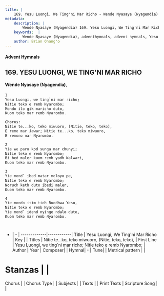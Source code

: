 ```yaml
---
title: |
    169. Yesu Luongi, We Ting'ni Mar Richo - Wende Nyasaye (Nyagendia)
metadata:
    description: |
        Wende Nyasaye (Nyagendia) 169. Yesu Luongi, We Ting'ni Mar Richo. Yesu Luongi, we ting`ni mar richo;  Nitie teko e remb Nyarombo; Mondo ilo gik maricho duto, Kuom teko mar remb Nyarombo.  Chorus: Nitie te...ko, teko miwuoro, (Nitie, teko, teko),  E remo mar Jawar; Nitie te...ko, teko miwuoro,  E remono mar Nyarombo.  
    keywords:  |
        Wende Nyasaye (Nyagendia), adventhymnals, advent hymnals, Yesu Luongi, We Ting'ni Mar Richo, Yesu Luongi, we ting`ni mar richo;  Nitie teko e remb Nyarombo;. Nitie te...ko, teko miwuoro, (Nitie, teko, teko), 
    author: Brian Onang'o
---
```


#### Advent Hymnals
## 169. YESU LUONGI, WE TING'NI MAR RICHO
####  Wende Nyasaye (Nyagendia),

```txt
1
Yesu Luongi, we ting`ni mar richo; 
Nitie teko e remb Nyarombo;
Mondo ilo gik maricho duto,
Kuom teko mar remb Nyarombo.

Chorus:
Nitie te...ko, teko miwuoro, (Nitie, teko, teko), 
E remo mar Jawar; Nitie te...ko, teko miwuoro, 
E remono mar Nyarombo.

2
Yie we paro kod sunga mar chunyi; 
Nitie teko e remb Nyarombo;
Bi bed maler kuom remb yadh Kalwari, 
Kuom teko mar remb Nyarombo.

3
Yie mond` ibed matar moloyo pe, 
Nitie teko e remb Nyarombo;
Noruch keth duto ibedi maler, 
Kuom teko mar remb Nyarombo.

4
Yie mondo itim tich Ruodhwa Yesu, 
Nitie teko e remb Nyarombo;
Yie mond` idend nyinge ndalo duto, 
Kuom teko mar remb Nyarombo.




```

- |   -  |
-------------|------------|
Title | Yesu Luongi, We Ting'ni Mar Richo |
Key |  |
Titles | Nitie te...ko, teko miwuoro, (Nitie, teko, teko),  |
First Line | Yesu Luongi, we ting`ni mar richo;  Nitie teko e remb Nyarombo; |
Author | 
Year | 
Composer| |
Hymnal|  - |
Tune|  |
Metrical pattern | |
# Stanzas |  |
Chorus |  |
Chorus Type |  |
Subjects | |
Texts |  |
Print Texts | 
Scripture Song |  |
    

